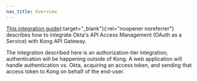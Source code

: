 ```yaml
---
nav_title: Overview
---
```


[This integration guide](https://github.com/tom-smith-okta/okta-api-center/tree/master/gateways/kong){:target="_blank"}{:rel="noopener noreferrer"} describes how to integrate Okta's API Access Management (OAuth as a Service) with Kong API Gateway.

The integration described here is an authorization-tier integration; authentication will be happening outside of Kong. A web application will handle authentication vs. Okta, acquiring an access token, and sending that access token to Kong on behalf of the end-user.
